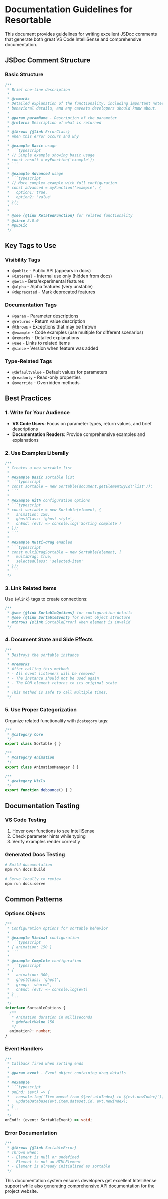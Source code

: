 # Documentation Guidelines for Resortable

This document provides guidelines for writing excellent JSDoc comments that generate both great VS Code IntelliSense and comprehensive documentation.

## JSDoc Comment Structure

### Basic Structure
```typescript
/**
 * Brief one-line description
 * 
 * @remarks
 * Detailed explanation of the functionality, including important notes,
 * behavioral details, and any caveats developers should know about.
 * 
 * @param paramName - Description of the parameter
 * @returns Description of what is returned
 * 
 * @throws {@link ErrorClass}
 * When this error occurs and why
 * 
 * @example Basic usage
 * ```typescript
 * // Simple example showing basic usage
 * const result = myFunction('example');
 * ```
 * 
 * @example Advanced usage
 * ```typescript
 * // More complex example with full configuration
 * const advanced = myFunction('example', {
 *   option1: true,
 *   option2: 'value'
 * });
 * ```
 * 
 * @see {@link RelatedFunction} for related functionality
 * @since 2.0.0
 * @public
 */
```

## Key Tags to Use

### Visibility Tags
- `@public` - Public API (appears in docs)
- `@internal` - Internal use only (hidden from docs)
- `@beta` - Beta/experimental features
- `@alpha` - Alpha features (very unstable)
- `@deprecated` - Mark deprecated features

### Documentation Tags
- `@param` - Parameter descriptions
- `@returns` - Return value description
- `@throws` - Exceptions that may be thrown
- `@example` - Code examples (use multiple for different scenarios)
- `@remarks` - Detailed explanations
- `@see` - Links to related items
- `@since` - Version when feature was added

### Type-Related Tags
- `@defaultValue` - Default values for parameters
- `@readonly` - Read-only properties
- `@override` - Overridden methods

## Best Practices

### 1. Write for Your Audience
- **VS Code Users**: Focus on parameter types, return values, and brief descriptions
- **Documentation Readers**: Provide comprehensive examples and explanations

### 2. Use Examples Liberally
```typescript
/**
 * Creates a new sortable list
 * 
 * @example Basic sortable list
 * ```typescript
 * const sortable = new Sortable(document.getElementById('list'));
 * ```
 * 
 * @example With configuration options
 * ```typescript
 * const sortable = new Sortable(element, {
 *   animation: 150,
 *   ghostClass: 'ghost-style',
 *   onEnd: (evt) => console.log('Sorting complete')
 * });
 * ```
 * 
 * @example Multi-drag enabled
 * ```typescript
 * const multiDragSortable = new Sortable(element, {
 *   multiDrag: true,
 *   selectedClass: 'selected-item'
 * });
 * ```
 */
```

### 3. Link Related Items
Use `{@link}` tags to create connections:
```typescript
/**
 * @see {@link SortableOptions} for configuration details
 * @see {@link SortableEvent} for event object structure
 * @throws {@link SortableError} when element is invalid
 */
```

### 4. Document State and Side Effects
```typescript
/**
 * Destroys the sortable instance
 * 
 * @remarks
 * After calling this method:
 * - All event listeners will be removed
 * - The instance should not be used again
 * - The DOM element returns to its original state
 * 
 * This method is safe to call multiple times.
 */
```

### 5. Use Proper Categorization
Organize related functionality with `@category` tags:
```typescript
/**
 * @category Core
 */
export class Sortable { }

/**
 * @category Animation
 */
export class AnimationManager { }

/**
 * @category Utils
 */
export function debounce() { }
```

## Documentation Testing

### VS Code Testing
1. Hover over functions to see IntelliSense
2. Check parameter hints while typing
3. Verify examples render correctly

### Generated Docs Testing
```bash
# Build documentation
npm run docs:build

# Serve locally to review
npm run docs:serve
```

## Common Patterns

### Options Objects
```typescript
/**
 * Configuration options for sortable behavior
 * 
 * @example Minimal configuration
 * ```typescript
 * { animation: 150 }
 * ```
 * 
 * @example Complete configuration
 * ```typescript
 * {
 *   animation: 300,
 *   ghostClass: 'ghost',
 *   group: 'shared',
 *   onEnd: (evt) => console.log(evt)
 * }
 * ```
 */
interface SortableOptions {
  /**
   * Animation duration in milliseconds
   * @defaultValue 150
   */
  animation?: number;
}
```

### Event Handlers
```typescript
/**
 * Callback fired when sorting ends
 * 
 * @param event - Event object containing drag details
 * 
 * @example
 * ```typescript
 * onEnd: (evt) => {
 *   console.log(`Item moved from ${evt.oldIndex} to ${evt.newIndex}`);
 *   updateDatabase(evt.item.dataset.id, evt.newIndex);
 * }
 * ```
 */
onEnd?: (event: SortableEvent) => void;
```

### Error Documentation
```typescript
/**
 * @throws {@link SortableError}
 * Thrown when:
 * - Element is null or undefined
 * - Element is not an HTMLElement
 * - Element is already initialized as sortable
 */
```

This documentation system ensures developers get excellent IntelliSense support while also generating comprehensive API documentation for the project website.